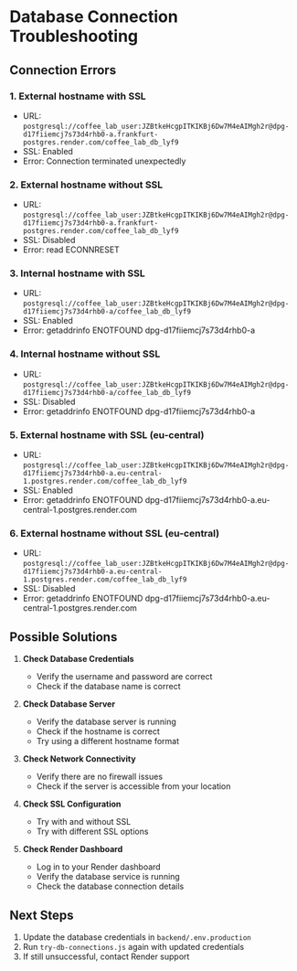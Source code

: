 # Database Connection Troubleshooting

## Connection Errors


### 1. External hostname with SSL
- URL: `postgresql://coffee_lab_user:JZBtkeHcgpITKIKBj6Dw7M4eAIMgh2r@dpg-d17fiiemcj7s73d4rhb0-a.frankfurt-postgres.render.com/coffee_lab_db_lyf9`
- SSL: Enabled
- Error: Connection terminated unexpectedly


### 2. External hostname without SSL
- URL: `postgresql://coffee_lab_user:JZBtkeHcgpITKIKBj6Dw7M4eAIMgh2r@dpg-d17fiiemcj7s73d4rhb0-a.frankfurt-postgres.render.com/coffee_lab_db_lyf9`
- SSL: Disabled
- Error: read ECONNRESET


### 3. Internal hostname with SSL
- URL: `postgresql://coffee_lab_user:JZBtkeHcgpITKIKBj6Dw7M4eAIMgh2r@dpg-d17fiiemcj7s73d4rhb0-a/coffee_lab_db_lyf9`
- SSL: Enabled
- Error: getaddrinfo ENOTFOUND dpg-d17fiiemcj7s73d4rhb0-a


### 4. Internal hostname without SSL
- URL: `postgresql://coffee_lab_user:JZBtkeHcgpITKIKBj6Dw7M4eAIMgh2r@dpg-d17fiiemcj7s73d4rhb0-a/coffee_lab_db_lyf9`
- SSL: Disabled
- Error: getaddrinfo ENOTFOUND dpg-d17fiiemcj7s73d4rhb0-a


### 5. External hostname with SSL (eu-central)
- URL: `postgresql://coffee_lab_user:JZBtkeHcgpITKIKBj6Dw7M4eAIMgh2r@dpg-d17fiiemcj7s73d4rhb0-a.eu-central-1.postgres.render.com/coffee_lab_db_lyf9`
- SSL: Enabled
- Error: getaddrinfo ENOTFOUND dpg-d17fiiemcj7s73d4rhb0-a.eu-central-1.postgres.render.com


### 6. External hostname without SSL (eu-central)
- URL: `postgresql://coffee_lab_user:JZBtkeHcgpITKIKBj6Dw7M4eAIMgh2r@dpg-d17fiiemcj7s73d4rhb0-a.eu-central-1.postgres.render.com/coffee_lab_db_lyf9`
- SSL: Disabled
- Error: getaddrinfo ENOTFOUND dpg-d17fiiemcj7s73d4rhb0-a.eu-central-1.postgres.render.com


## Possible Solutions

1. **Check Database Credentials**
   - Verify the username and password are correct
   - Check if the database name is correct

2. **Check Database Server**
   - Verify the database server is running
   - Check if the hostname is correct
   - Try using a different hostname format

3. **Check Network Connectivity**
   - Verify there are no firewall issues
   - Check if the server is accessible from your location

4. **Check SSL Configuration**
   - Try with and without SSL
   - Try with different SSL options

5. **Check Render Dashboard**
   - Log in to your Render dashboard
   - Verify the database service is running
   - Check the database connection details

## Next Steps

1. Update the database credentials in `backend/.env.production`
2. Run `try-db-connections.js` again with updated credentials
3. If still unsuccessful, contact Render support
